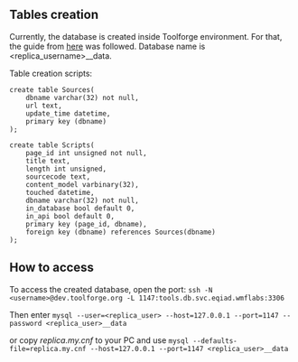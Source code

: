 ## Tables creation

Currently, the database is created inside Toolforge environment.
For that, the guide from [here](https://wikitech.wikimedia.org/wiki/Help:Toolforge/Database#Steps_to_create_a_user_database_on_tools.db.svc.eqiad.wmflabs)
was followed. Database name is <replica_username>__data.

Table creation scripts:
```mysql
create table Sources(
    dbname varchar(32) not null,
    url text,
    update_time datetime,
    primary key (dbname)
);

create table Scripts(
    page_id int unsigned not null,
    title text,
    length int unsigned,
    sourcecode text,
    content_model varbinary(32),
    touched datetime,
    dbname varchar(32) not null,
    in_database bool default 0,
    in_api bool default 0,
    primary key (page_id, dbname),
    foreign key (dbname) references Sources(dbname)
);

```


## How to access

To access the created database, open the port:
`ssh -N <username>@dev.toolforge.org -L 1147:tools.db.svc.eqiad.wmflabs:3306
`

Then enter
`mysql --user=<replica_user> --host=127.0.0.1 --port=1147 --password <replica_user>__data`

or copy *replica.my.cnf* to your PC and use `mysql --defaults-file=replica.my.cnf --host=127.0.0.1 --port=1147
<replica_user>__data
`